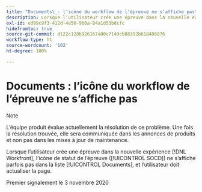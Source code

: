 ```yaml
---
title: "Documents\_: l’icône du workflow de l’épreuve ne s’affiche pas"
description: Lorsque l’utilisateur crée une épreuve dans la nouvelle expérience  [!DNL Workfront] , l’icône de statut de l’épreuve (SOCD) ne s’affiche parfois pas dans la liste Documents, et l’utilisateur doit actualiser la page.
exl-id: ed99c9f3-412d-4e56-9b0a-84a1d53bdcfc
hidefromtoc: true
source-git-commit: d122c128b926167a00c7149cb88392b618486876
workflow-type: ht
source-wordcount: '102'
ht-degree: 100%

---
```


# Documents : l’icône du workflow de l’épreuve ne s’affiche pas

>[!NOTE]
>
>L’équipe produit évalue actuellement la résolution de ce problème. Une fois la résolution trouvée, elle sera communiquée dans les annonces de produits et non pas dans les mises à jour de maintenance.

Lorsque l’utilisateur crée une épreuve dans la nouvelle expérience [!DNL Workfront], l’icône de statut de l’épreuve ([!UICONTROL SOCD]) ne s’affiche parfois pas dans la liste [!UICONTROL Documents], et l’utilisateur doit actualiser la page.

Premier signalement le 3 novembre 2020
